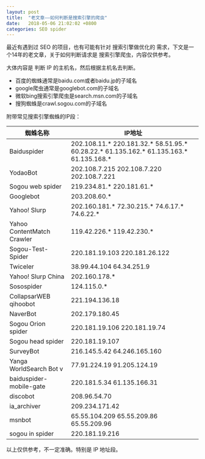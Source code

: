 ```yaml
---
layout: post
title:  "老文章——如何判断是搜索引擎的爬虫"
date:   2018-05-06 21:02:02 +0800
categories: SEO spider
---
```

最近有遇到过 SEO 的项目，也有可能有针对 搜索引擎做优化的 需求，下文是一个14年的老文章，关于如何判断请求是 搜索引擎爬虫，内容仅供参考。

大体内容是 判断 IP 的主机名，然后根据主机名去判断。

* 百度的蜘蛛通常是baidu.com或者baidu.jp的子域名
* google爬虫通常是googlebot.com的子域名
* 微软bing搜索引擎爬虫是search.msn.com的子域名
* 搜狗蜘蛛是crawl.sogou.com的子域名



附带常见搜索引擎蜘蛛的IP段：

蜘蛛名称|IP地址
--------|--------
Baiduspider|202.108.11.* 220.181.32.* 58.51.95.* 60.28.22.* 61.135.162.* 61.135.163.* 61.135.168.*
YodaoBot|202.108.7.215 202.108.7.220 202.108.7.221
Sogou web spider|219.234.81.* 220.181.61.*
Googlebot|203.208.60.*
Yahoo! Slurp|202.160.181.* 72.30.215.* 74.6.17.* 74.6.22.*
Yahoo ContentMatch Crawler|119.42.226.* 119.42.230.*
Sogou-Test-Spider|220.181.19.103 220.181.26.122
Twiceler|38.99.44.104 64.34.251.9
Yahoo! Slurp China|202.160.178.*
Sosospider|124.115.0.*
CollapsarWEB qihoobot|221.194.136.18
NaverBot|202.179.180.45
Sogou Orion spider|220.181.19.106 220.181.19.74
Sogou head spider|220.181.19.107
SurveyBot|216.145.5.42 64.246.165.160
Yanga WorldSearch Bot v|77.91.224.19 91.205.124.19
baiduspider-mobile-gate|220.181.5.34 61.135.166.31
discobot|208.96.54.70
ia_archiver|209.234.171.42
msnbot|65.55.104.209 65.55.209.86 65.55.209.96
sogou in spider|220.181.19.216



以上仅供参考，不一定准确。特别是 IP 地址段。



[jekyll-docs]: https://jekyllrb.com/docs/home
[jekyll-gh]:   https://github.com/jekyll/jekyll
[jekyll-talk]: https://talk.jekyllrb.com/
